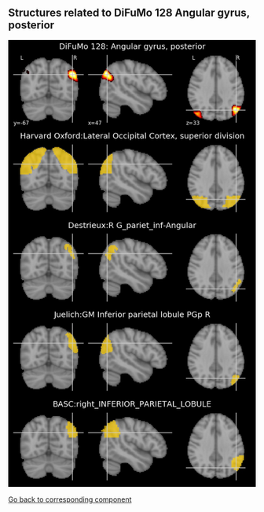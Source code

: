 


## Structures related to DiFuMo 128 Angular gyrus, posterior

![24](24.jpg "Structures related to DiFuMo 128 Angular gyrus, posterior")

[Go back to corresponding component](https://parietal-inria.github.io/DiFuMo/128/html/24.html)